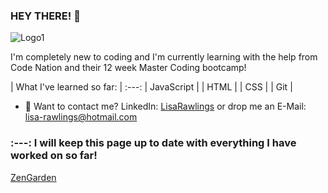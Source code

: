 ### HEY THERE! 👋

![Logo1](https://user-images.githubusercontent.com/77974013/105832635-1bd16780-5fc0-11eb-9b98-ee3b3daa2055.jpg)

<!-- **lisarawlings/lisarawlings** is a ✨ _special_ ✨ repository because its `README.md` (this file) appears on your GitHub profile. -->

I'm completely new to coding and I'm currently learning with the help from Code Nation and their 12 week Master Coding bootcamp!

| What I've learned so far: |
:---:
| JavaScript |
| HTML |
| CSS |
| Git |

- 📩 Want to contact me? LinkedIn: [LisaRawlings](https://www.linkedin.com/in/lisa-rawlings-115448204) or drop me an E-Mail: lisa-rawlings@hotmail.com

### :---: I will keep this page up to date with everything I have worked on so far!

[ZenGarden](https://www.youtube.com/embed/0wE7dM2tD6A)
